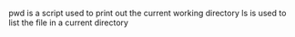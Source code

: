 pwd is a script used to print out the current working directory
ls is used to list the file in a current directory
